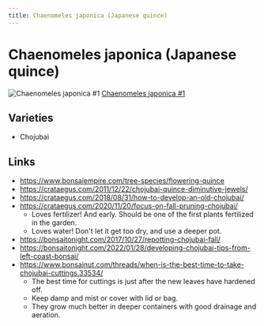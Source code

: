 ```yaml
---
title: Chaenomeles japonica (Japanese quince)
---
```


# Chaenomeles japonica (Japanese quince)

![Chaenomeles japonica #1](/images/bonsai/2020-12-10-chaenomeles-japonica-chojubai-1.jpg)
[Chaenomeles japonica #1](/bonsai/collection/chaenomeles-japonica-chojubai-1/)

## Varieties

- Chojubai

## Links

- https://www.bonsaiempire.com/tree-species/flowering-quince
- https://crataegus.com/2011/12/22/chojubai-quince-diminutive-jewels/
- https://crataegus.com/2018/08/31/how-to-develop-an-old-chojubai/
- https://crataegus.com/2020/11/20/focus-on-fall-pruning-chojubai/
  - Loves fertilizer! And early. Should be one of the first plants fertilized in the garden.
  - Loves water! Don't let it get too dry, and use a deeper pot.
- https://bonsaitonight.com/2017/10/27/repotting-chojubai-fall/
- https://bonsaitonight.com/2022/01/28/developing-chojubai-tips-from-left-coast-bonsai/
- https://www.bonsainut.com/threads/when-is-the-best-time-to-take-chojubai-cuttings.33534/
  - The best time for cuttings is just after the new leaves have hardened off.
  - Keep damp and mist or cover with lid or bag.
  - They grow much better in deeper containers with good drainage and aeration.
